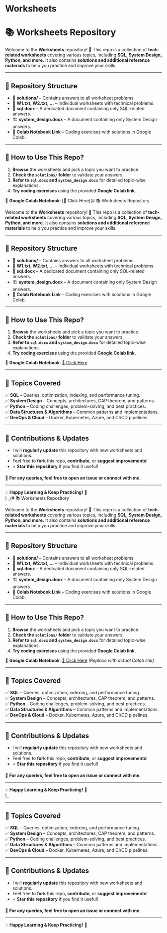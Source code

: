 # Worksheets
# 📚 Worksheets Repository

Welcome to the **Worksheets** repository! 🎯 This repo is a collection of **tech-related worksheets** covering various topics, including **SQL, System Design, Python, and more.** It also contains **solutions and additional reference materials** to help you practice and improve your skills.  

---

## 📌 Repository Structure
- 📁 **solutions/** – Contains answers to all worksheet problems.
- 📄 **W1.txt, W2.txt, ...** – Individual worksheets with technical problems.
- 📜 **sql.docx** – A dedicated document containing only SQL-related answers.
- 🏗 **system_design.docx** – A document containing only System Design answers.
- 🔗 **Colab Notebook Link** – Coding exercises with solutions in Google Colab.

---

## 🚀 How to Use This Repo?
1. **Browse** the worksheets and pick a topic you want to practice.
2. **Check the `solutions/` folder** to validate your answers.
3. **Refer to `sql.docx` and `system_design.docx`** for detailed topic-wise explanations.
4. **Try coding exercises** using the provided **Google Colab link**.

📌 **Google Colab Notebook**: [🔗 Click Here](# 📚 Worksheets Repository

Welcome to the **Worksheets** repository! 🎯 This repo is a collection of **tech-related worksheets** covering various topics, including **SQL, System Design, Python, and more.** It also contains **solutions and additional reference materials** to help you practice and improve your skills.  

---

## 📌 Repository Structure
- 📁 **solutions/** – Contains answers to all worksheet problems.
- 📄 **W1.txt, W2.txt, ...** – Individual worksheets with technical problems.
- 📜 **sql.docx** – A dedicated document containing only SQL-related answers.
- 🏗 **system_design.docx** – A document containing only System Design answers.
- 🔗 **Colab Notebook Link** – Coding exercises with solutions in Google Colab.

---

## 🚀 How to Use This Repo?
1. **Browse** the worksheets and pick a topic you want to practice.
2. **Check the `solutions/` folder** to validate your answers.
3. **Refer to `sql.docx` and `system_design.docx`** for detailed topic-wise explanations.
4. **Try coding exercises** using the provided **Google Colab link**.

📌 **Google Colab Notebook**: [🔗 Click Here](#) 

---

## 📌 Topics Covered
✅ **SQL** – Queries, optimization, indexing, and performance tuning.  
✅ **System Design** – Concepts, architectures, CAP theorem, and patterns.  
✅ **Python** – Coding challenges, problem-solving, and best practices.  
✅ **Data Structures & Algorithms** – Common patterns and implementations.  
✅ **DevOps & Cloud** – Docker, Kubernetes, Azure, and CI/CD pipelines.  

---

## 📢 Contributions & Updates
- I will **regularly update** this repository with new worksheets and solutions.  
- Feel free to **fork** this repo, **contribute**, or **suggest improvements**!  
- ⭐ **Star this repository** if you find it useful!  

📝 **For any queries, feel free to open an issue or connect with me.**  

---

💡 **Happy Learning & Keep Practicing!** 🚀  
) _(# 📚 Worksheets Repository

Welcome to the **Worksheets** repository! 🎯 This repo is a collection of **tech-related worksheets** covering various topics, including **SQL, System Design, Python, and more.** It also contains **solutions and additional reference materials** to help you practice and improve your skills.  

---

## 📌 Repository Structure
- 📁 **solutions/** – Contains answers to all worksheet problems.
- 📄 **W1.txt, W2.txt, ...** – Individual worksheets with technical problems.
- 📜 **sql.docx** – A dedicated document containing only SQL-related answers.
- 🏗 **system_design.docx** – A document containing only System Design answers.
- 🔗 **Colab Notebook Link** – Coding exercises with solutions in Google Colab.

---

## 🚀 How to Use This Repo?
1. **Browse** the worksheets and pick a topic you want to practice.
2. **Check the `solutions/` folder** to validate your answers.
3. **Refer to `sql.docx` and `system_design.docx`** for detailed topic-wise explanations.
4. **Try coding exercises** using the provided **Google Colab link**.

📌 **Google Colab Notebook**: [🔗 Click Here](#) _(Replace with actual Colab link)_

---

## 📌 Topics Covered
✅ **SQL** – Queries, optimization, indexing, and performance tuning.  
✅ **System Design** – Concepts, architectures, CAP theorem, and patterns.  
✅ **Python** – Coding challenges, problem-solving, and best practices.  
✅ **Data Structures & Algorithms** – Common patterns and implementations.  
✅ **DevOps & Cloud** – Docker, Kubernetes, Azure, and CI/CD pipelines.  

---

## 📢 Contributions & Updates
- I will **regularly update** this repository with new worksheets and solutions.  
- Feel free to **fork** this repo, **contribute**, or **suggest improvements**!  
- ⭐ **Star this repository** if you find it useful!  

📝 **For any queries, feel free to open an issue or connect with me.**  

---

💡 **Happy Learning & Keep Practicing!** 🚀  
)_

---

## 📌 Topics Covered
✅ **SQL** – Queries, optimization, indexing, and performance tuning.  
✅ **System Design** – Concepts, architectures, CAP theorem, and patterns.  
✅ **Python** – Coding challenges, problem-solving, and best practices.  
✅ **Data Structures & Algorithms** – Common patterns and implementations.  
✅ **DevOps & Cloud** – Docker, Kubernetes, Azure, and CI/CD pipelines.  

---

## 📢 Contributions & Updates
- I will **regularly update** this repository with new worksheets and solutions.  
- Feel free to **fork** this repo, **contribute**, or **suggest improvements**!  
- ⭐ **Star this repository** if you find it useful!  

📝 **For any queries, feel free to open an issue or connect with me.**  

---

💡 **Happy Learning & Keep Practicing!** 🚀  
